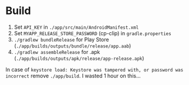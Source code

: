 # Build

1. Set `API_KEY` in `./app/src/main/AndroidManifest.xml`
2. Set `MYAPP_RELEASE_STORE_PASSWORD` (cp-clip) in `gradle.properties`
3. `./gradlew bundleRelease` for Play Store (`./app/builds/outputs/bundle/release/app.aab`)
4. `./gradlew assembleRelease` for .apk (`./app/builds/outputs/apk/release/app-release.apk`)

In case of `keystore load: Keystore was tampered with, or password was incorrect` remove `./app/build`. I wasted 1 hour
on this...
